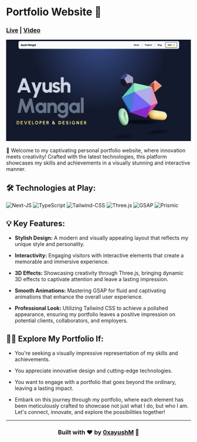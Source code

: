 # Portfolio Website 🚀

<link href="globals.css" rel="stylesheet"></link>


<div align=''>

### [Live](https://portfolio-0xayushM.vercel.app/) | [Video](https://youtu.be/2APJkBapPJg)

</div>

<img src='./image.png' target="_blank"/>

🚀 Welcome to my captivating personal portfolio website, where innovation meets creativity! Crafted with the latest technologies, this platform showcases my skills and achievements in a visually stunning and interactive manner.

## 🛠️ Technologies at Play:

![Next-JS](https://img.shields.io/badge/Next.Js-black?style=for-the-badge&logo=nextdotjs&logoColor=61DAFB) 
![TypeScript](https://img.shields.io/badge/TypeScript-323330?style=for-the-badge&logo=typescript&logoColor=blue)
![Tailwind-CSS](https://img.shields.io/badge/Tailwind-gray?style=for-the-badge&logo=tailwindcss&logoColor=61DAFB)
![Three.js](https://img.shields.io/badge/three.js-orange?style=for-the-badge&logo=threedotjs&logoColor=white)
![GSAP](https://img.shields.io/badge/GSAP-32333?style=for-the-badge&logo=&logoColor=black)
![Prismic](https://img.shields.io/badge/prismic-magenta?style=for-the-badge&logo=prismic&logoColor=white)

## 💡 Key Features:

- **Stylish Design:** A modern and visually appealing layout that reflects my unique style and personality.

- **Interactivity:** Engaging visitors with interactive elements that create a memorable and immersive experience.

- **3D Effects:** Showcasing creativity through Three.js, bringing dynamic 3D effects to captivate attention and leave a lasting impression.

- **Smooth Animations:** Mastering GSAP for fluid and captivating animations that enhance the overall user experience.

- **Professional Look:** Utilizing Tailwind CSS to achieve a polished appearance, ensuring my portfolio leaves a positive impression on potential clients, collaborators, and employers.

## 👨‍💻 Explore My Portfolio If:

- You're seeking a visually impressive representation of my skills and achievements.

- You appreciate innovative design and cutting-edge technologies.

- You want to engage with a portfolio that goes beyond the ordinary, leaving a lasting impact.

- Embark on this journey through my portfolio, where each element has been meticulously crafted to showcase not just what I do, but who I am. Let's connect, innovate, and explore the possibilities together!

<hr>

### <p align="center">Built with ❤️ by [0xayushM](https://www.ayushmangal.com) 🚀</p>
<!--- npx @slicemachine/init @latest --repository portfolio-1-0xayushm --->